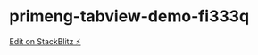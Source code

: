 # primeng-tabview-demo-fi333q

[Edit on StackBlitz ⚡️](https://stackblitz.com/edit/primeng-tabview-demo-fi333q)